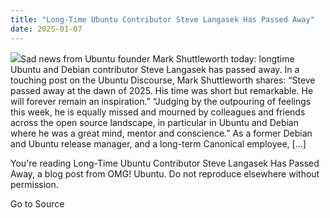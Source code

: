 ```yaml
---
title: "Long-Time Ubuntu Contributor Steve Langasek Has Passed Away"
date: 2025-01-07
---
```


![](https://i0.wp.com/www.omgubuntu.co.uk/wp-content/uploads/2023/10/ubuntu-news.jpg?resize=406%2C232&ssl=1)Sad news from Ubuntu founder Mark Shuttleworth today: longtime Ubuntu and Debian contributor Steve Langasek has passed away. In a touching post on the Ubuntu Discourse, Mark Shuttleworth shares: “Steve passed away at the dawn of 2025. His time was short but remarkable. He will forever remain an inspiration.” “Judging by the outpouring of feelings this week, he is equally missed and mourned by colleagues and friends across the open source landscape, in particular in Ubuntu and Debian where he was a great mind, mentor and conscience.” As a former Debian and Ubuntu release manager, and a long-term Canonical employee, \[…\]

You're reading Long-Time Ubuntu Contributor Steve Langasek Has Passed Away, a blog post from OMG! Ubuntu. Do not reproduce elsewhere without permission.

Go to Source
